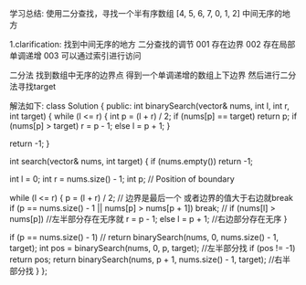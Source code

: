 学习总结:
使用二分查找，寻找一个半有序数组 [4, 5, 6, 7, 0, 1, 2] 中间无序的地方

1.clarification: 找到中间无序的地方
二分查找的调节
001 存在边界
002 存在局部单调递增
003 可以通过索引进行访问

二分法 找到数组中无序的边界点 得到一个单调递增的数组上下边界
然后进行二分法寻找target

解法如下:
class Solution {
public:
int binarySearch(vector<int>& nums, int l, int r, int target) {
while (l <= r) {
int p = (l + r) / 2;
if (nums[p] == target)
return p;
if (nums[p] > target)
r = p - 1;
else
l = p + 1;
}

return -1;
}

int search(vector<int>& nums, int target) {
if (nums.empty())
return -1;

int l = 0;
int r = nums.size() - 1;
int p; // Position of boundary

while (l <= r) {
p = (l + r) / 2;
// 边界是最后一个 或者边界的值大于右边就break
if (p == nums.size() - 1 || nums[p] > nums[p + 1])
break;
// 
if (nums[l] > nums[p]) //左半部分存在无序就
r = p - 1;
else 
l = p + 1; //右边部分存在无序
}

if (p == nums.size() - 1) //
return binarySearch(nums, 0, nums.size() - 1, target);
int pos = binarySearch(nums, 0, p, target); //左半部分找
if (pos != -1)
return pos;
return binarySearch(nums, p + 1, nums.size() - 1, target); //右半部分找
}
};




